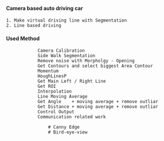 #### Camera based auto driving car


    1. Make virtual driving line with Segmentation 
    2. Line based driving 



#### Used Method 

                Camera Calibration
                Side Walk Segmentation 
                Remove noise with Morpholgy - Opening
                Get Contours and select biggest Area Contour
                Momentum
                HoughLinesP
                Get Main Left / Right Line
                Get ROI 
                Interpolation
                Line Moving Average
                Get Angle    + moving average + remove outliar
                Get Distance + moving average + remove outliar
                Control Output
                Communication related work 

                    # Canny Edge
                    # Bird-eye-view

